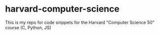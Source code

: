 # harvard-computer-science
This is my repo for code snippets for the Harvard "Computer Science 50" course (C, Python, JS)
